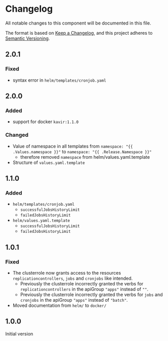 # Changelog

All notable changes to this component will be documented in this file.

The format is based on [Keep a Changelog](https://keepachangelog.com/en/1.1.0/),
and this project adheres to [Semantic Versioning](https://semver.org/spec/v2.0.0.html).

## 2.0.1

### Fixed

* syntax error in `helm/templates/cronjob.yaml`

## 2.0.0

### Added

* support for docker `kavir:1.1.0`

### Changed

* Value of namespace in all templates from `namespace: "{{ .Values.namespace }}"` to `namespace: "{{ .Release.Namespace }}"`
  * therefore removed `namespace` from helm/values.yaml.template
* Structure of `values.yaml.template`

## 1.1.0

### Added

* `helm/templates/cronjob.yaml`
  * `successfulJobsHistoryLimit`
  * `failedJobsHistoryLimit`
* `helm/values.yaml.template`
  * `successfulJobsHistoryLimit`
  * `failedJobsHistoryLimit`

## 1.0.1

### Fixed

* The clusterrole now grants access to the resources `replicationcontrollers`, `jobs` and `cronjobs` like intended.
  * Previously the clusterrole incorrectly granted the verbs for `replicationcontrollers` in the apiGroup `"apps"` instead of `""`.
  * Previously the clusterrole incorrectly granted the verbs for `jobs` and `cronjobs` in the apiGroup `"apps"` instead of `"batch"`.
* Moved documentation from `helm/` to `docker/`

## 1.0.0

Initial version

